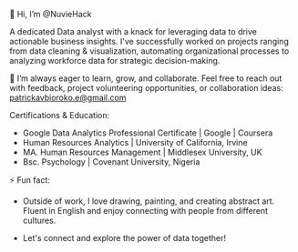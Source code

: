 👋 Hi, I’m @NuvieHack

A dedicated Data analyst with a knack for leveraging data to drive actionable business insights. I've successfully worked on projects ranging from data cleaning & visualization, automating organizational processes to analyzing workforce data for strategic decision-making.

🌱 I’m always eager to learn, grow, and collaborate. Feel free to reach out with feedback, project volunteering opportunities, or collaboration ideas: patrickavbioroko.e@gmail.com

Certifications & Education:
- Google Data Analytics Professional Certificate | Google | Coursera
- Human Resources Analytics | University of California, Irvine
- MA. Human Resources Management | Middlesex University, UK
- Bsc. Psychology | Covenant University, Nigeria
    
⚡ Fun fact: 
- Outside of work, I love drawing, painting, and creating abstract art. Fluent in English and enjoy connecting with people from different cultures.

- Let's connect and explore the power of data together!

<!---
NuvieHack/NuvieHack is a ✨ special ✨ repository because its `README.md` (this file) appears on your GitHub profile.
You can click the Preview link to take a look at your changes.
--->
